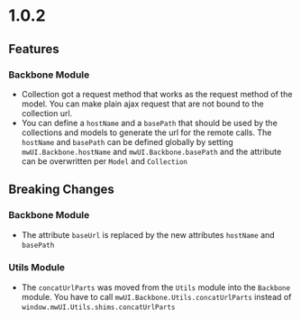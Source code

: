 # 1.0.2
## Features
### Backbone Module
- Collection got a request method that works as the request method of the model. 
You can  make plain ajax request that are not bound to the collection url.
- You can define a `hostName` and a `basePath` that should be used by the 
collections and models to generate the url for the remote calls.
The `hostName` and `basePath` can be defined globally by setting 
`mwUI.Backbone.hostName` and `mwUI.Backbone.basePath` and the attribute 
can be overwritten per `Model` and `Collection`

## Breaking Changes
### Backbone Module
- The attribute `baseUrl` is replaced by the new attributes `hostName` and `basePath`
### Utils Module
- The `concatUrlParts` was moved from the `Utils` module 
into the `Backbone` module.
You have to call `mwUI.Backbone.Utils.concatUrlParts` 
instead of `window.mwUI.Utils.shims.concatUrlParts`